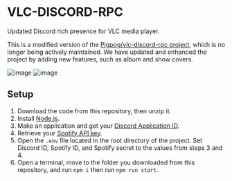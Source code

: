 # VLC-DISCORD-RPC

Updated Discord rich presence for VLC media player.

This is a modified version of the [Pigpog/vlc-discord-rpc project](https://github.com/Pigpog/vlc-discord-rpc), which is
no longer being actively maintained. We have updated and enhanced the project by adding new features, such as album and
show covers.

![image](https://user-images.githubusercontent.com/61550272/234398623-02c343fa-c500-421c-a7a8-cb4d33f88a81.png)
![image](https://user-images.githubusercontent.com/61550272/234403580-4a910bd7-41a5-4ceb-8a31-180c2efda417.png)

## Setup

1. Download the code from this repository, then unzip it.
2. Install [Node.js](https://nodejs.org/en/download).
3. Make an application and get your [Discord Application ID](https://discord.com/developers/applications).
4. Retrieve your [Spotify API key](https://developer.spotify.com/documentation/web-api/tutorials/getting-started).
5. Open the `.env` file located in the root directory of the project. Set Discord ID, Spotify ID, and Spotify secret to
   the values from steps 3 and 4.
6. Open a terminal, move to the folder you downloaded from this repository, and run `npm i` then run `npm run start`.

